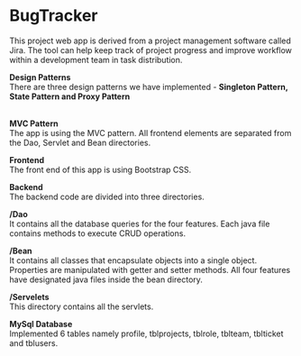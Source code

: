 # BugTracker

This project web app is derived from a project management software called Jira. The tool can help keep track of project progress and improve workflow within a development team in task distribution.

<b>Design Patterns</b><br />
There are three design patterns we have implemented - <b>Singleton Pattern,  State Pattern and Proxy Pattern</b>
<br /><br />

<b>MVC Pattern</b><br />
The app is using the MVC pattern. All frontend elements are separated from the Dao, Servlet and Bean directories.
<br />

<b>Frontend</b><br />
The front end of this app is using Bootstrap CSS. <br />

<b>Backend</b><br />
The backend code are divided into three directories.<br />

<b>/Dao</b><br />
It contains all the database queries for the four features. Each java file contains methods to execute CRUD operations.<br />

<b>/Bean</b><br /> 
It contains all classes that encapsulate objects into a single object.  Properties are manipulated with getter and setter methods. All four features have designated java files inside the bean directory.<br />

<b>/Servelets</b><br />
This directory contains all the servlets.<br />

<b>MySql Database</b><br />
Implemented 6 tables namely profile, tblprojects, tblrole, tblteam, tblticket and tblusers.<br /><br />
